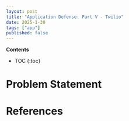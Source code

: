 ```yaml
---
layout: post
title: "Application Defense: Part V - Twilio"
date: 2025-1-30
tags: ["app"]
published: false
---
```


**Contents**
* TOC
{:toc}

# Problem Statement





# References

[^1]: []()